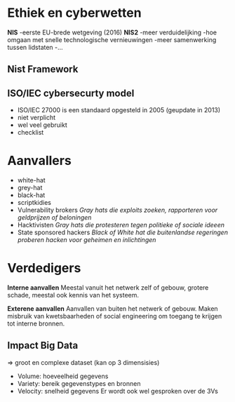 # Ethiek en cyberwetten
__NIS__
-eerste EU-brede wetgeving (2016)
__NIS2__
-meer verduidelijking
-hoe omgaan met snelle technologische vernieuwingen
-meer samenwerking tussen lidstaten
-...

## Nist Framework

## ISO/IEC cybersecurty model
- ISO/IEC 27000 is een standaard opgesteld in 2005 (geupdate in 2013)
- niet verplicht
- wel veel gebruikt
- checklist

# Aanvallers
- white-hat
- grey-hat
- black-hat
- scriptkidies
- Vulnerability brokers
_Gray hats die exploits zoeken, rapporteren voor geldprijzen of beloningen_
- Hacktivisten
_Gray hats die protesteren tegen politieke of sociale ideeen_
- State sponsored hackers
_Black of White hat die buitenlandse regeringen proberen hacken voor geheimen en inlichtingen_ 

# Verdedigers
__Interne aanvallen__
Meestal vanuit het netwerk zelf of gebouw, grotere schade, meestal ook kennis van het systeem.

__Exterene aanvallen__
Aanvallen van buiten het netwerk of gebouw. Maken misbruik van kwetsbaarheden of social engineering om toegang te krijgen tot interne bronnen.

## Impact Big Data
=> groot en complexe dataset (kan op 3 dimensisies)
- Volume: hoeveelheid gegevens
- Variety: bereik gegevenstypes en bronnen
- Velocity: snelheid gegevens
Er wordt ook wel gesproken over de 3Vs





